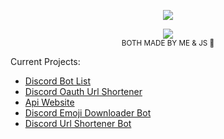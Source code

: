 
<p align="center">
  <img src="https://api.jayson.codes/api/spotify" />
</p>


<p align="center">
  <img src="https://api.jayson.codes/api/v1/github" />
  <br />
  <small>BOTH MADE BY ME & JS 💛</small>
</p> 

Current Projects:
<ul>
  <li> <a href="//botlists.com">Discord Bot List</a> </li>
  <li> <a href="//dbos.me">Discord Oauth Url Shortener</a> </li>
  <li> <a href="//no-api-key.com">Api Website</a> </li>
  <li> <a href="//e-d.me">Discord Emoji Downloader Bot</a> </li>
  <li> <a href="//url-s.me">Discord Url Shortener Bot</a> </li>
</ul>

